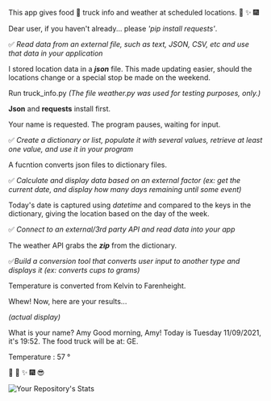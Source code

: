 This app gives food :fork_and_knife: truck info and weather at scheduled locations.  :tada: :sparkles: :fireworks:

Dear user, if you haven't already...  please *'pip install requests'*. 

:white_check_mark: *Read data from an external file, such as text, JSON, CSV, etc and use that data in your application*

I stored location data in a **_json_** file.  This made updating easier, should the locations change or a special stop be made on the weekend.

Run truck_info.py
*(The file weather.py was used for testing purposes, only.)*

**Json** and **requests** install first.

Your name is requested. The program pauses, waiting for input.

:white_check_mark: *Create a dictionary or list, populate it with several values, retrieve at least one value, and use it in your program*

A fucntion converts json files to dictionary files.

:white_check_mark: *Calculate and display data based on an external factor (ex: get the current date, and display how many days remaining until some event)*

Today's date is captured using *datetime* and compared to the keys in the dictionary, giving the location based on the day of the week.

:white_check_mark: *Connect to an external/3rd party API and read data into your app*

The weather API grabs the ***zip*** from the dictionary.

:white_check_mark:*Build a conversion tool that converts user input to another type and displays it (ex: converts cups to grams)*

Temperature is converted from Kelvin to Farenheight. 

Whew! Now, here are your results...

*(actual display)*

What is your name? Amy
Good morning, Amy! Today is Tuesday 11/09/2021, it's 19:52. The food truck will be at: GE.

Temperature :  57 °

:triumph: :tada: :sparkles: :fireworks: :sunglasses:

![Your Repository's Stats](https://github-readme-stats.vercel.app/api?username=amyktomey&show_icons=true)